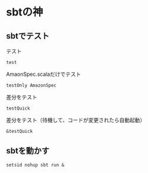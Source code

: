 # sbtの神

## sbtでテスト

テスト

```
test
```

AmaonSpec.scalaだけでテスト

```
testOnly AmazonSpec
```

差分をテスト

```
testQuick
```

差分をテスト（待機して、コードが変更されたら自動起動）

```
&testQuick
```

## sbtを動かす

```console
setsid nohup sbt run &
```